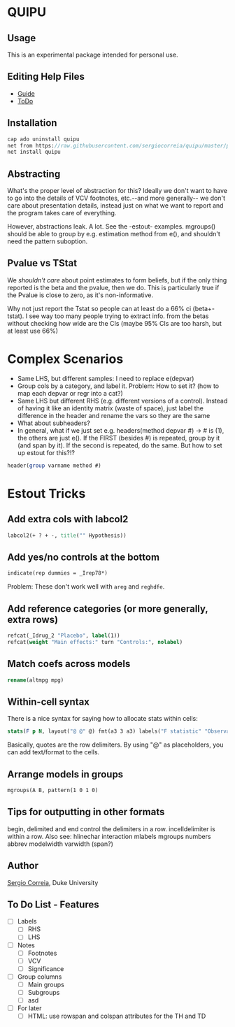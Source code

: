 
# QUIPU

## Usage

This is an experimental package intended for personal use.

## Editing Help Files

- [Guide](http://prose.io/#sergiocorreia/quipu/edit/master/Guide.md)
- [ToDo](http://prose.io/#sergiocorreia/quipu/edit/master/ToDo.md)

## Installation

```stata
cap ado uninstall quipu
net from https://raw.githubusercontent.com/sergiocorreia/quipu/master/package/
net install quipu
```

## Abstracting

What's the proper level of abstraction for this? 
Ideally we don't want to have to go into the details of VCV footnotes, etc.--and more generally--
we don't care about presentation details, instead just on what we want to report and the program takes care of everything.

However, abstractions leak. A lot. See the -estout- examples. mgroups() should be able to group by e.g. estimation method from e(),
and shouldn't need the pattern suboption.

## Pvalue vs TStat

We *shouldn't care* about point estimates to form beliefs, but if the only thing reported is the beta and the pvalue, then we do.
This is particularly true if the Pvalue is close to zero, as it's non-informative.

Why not just report the Tstat so people can at least do a 66% ci (beta+-tstat).
I see way too many people trying to extract info. from the betas without checking how wide are the CIs (maybe 95% CIs are too harsh, but at least use 66%)

# Complex Scenarios

- Same LHS, but different samples: I need to replace e(depvar)
- Group cols by a category, and label it. Problem: How to set it? (how to map each depvar or regr into a cat?)
- Same LHS but different RHS (e.g. different versions of a control). Instead of having it like an identity matrix (waste of space), just label the difference in the header and rename the vars so they are the same
- What about subheaders?
- In general, what if we just set e.g. headers(method depvar #) -> # is (1), the others are just e(). If the FIRST (besides #) is repeated, group by it (and span by it). If the second is repeated, do the same. But how to set up estout for this?!?

```stata
header(group varname method #)
```


# Estout Tricks

## Add extra cols with labcol2

```stata
labcol2(+ ? + -, title("" Hypothesis))
```

## Add yes/no controls at the bottom
```stata
indicate(rep dummies = _Irep78*)
```

Problem: These don't work well with `areg` and `reghdfe`.

## Add reference categories (or more generally, extra rows)

```stata
refcat(_Idrug_2 "Placebo", label(1))
refcat(weight "Main effects:" turn "Controls:", nolabel)
```

## Match coefs across models

```stata
rename(altmpg mpg)
```

## Within-cell syntax

There is a nice syntax for saying how to allocate stats within cells:

```stata
stats(F p N, layout("@ @" @) fmt(a3 3 a3) labels("F statistic" "Observations"))
```
Basically, quotes are the row delimiters. By using "@" as placeholders, you can add text/format to the cells.

## Arrange models in groups
```stata
mgroups(A B, pattern(1 0 1 0) 
```
## Tips for outputting in other formats

begin, delimited and end control the delimiters in a row. incelldelimiter is within a row. Also see: hlinechar interaction mlabels mgroups numbers abbrev  modelwidth varwidth (span?)

## Author

[Sergio Correia](sergio.correia@gmail.com), Duke University

## To Do List - Features

- [ ] Labels
    - [ ] RHS
    - [ ] LHS
- [ ] Notes
    - [ ] Footnotes
    - [ ] VCV
    - [ ] Significance
- [ ] Group columns
    - [ ] Main groups
    - [ ] Subgroups
    - [ ] asd
- [ ] For later
    - [ ] HTML: use rowspan and colspan attributes for the TH and TD